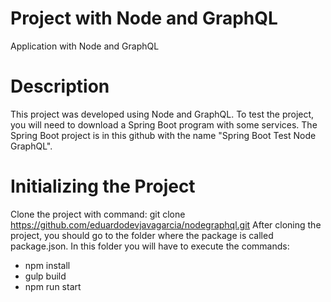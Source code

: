 # Project with Node and GraphQL
Application with Node and GraphQL

# Description
This project was developed using Node and GraphQL. To test the project, you will need to download a Spring Boot program with some services. The Spring Boot project is in this github with the name "Spring Boot Test Node GraphQL".

# Initializing the Project
Clone the project with command: git clone https://github.com/eduardodevjavagarcia/nodegraphql.git
After cloning the project, you should go to the folder where the package is called package.json. In this folder you will have to execute the commands:
- npm install
- gulp build
- npm run start
